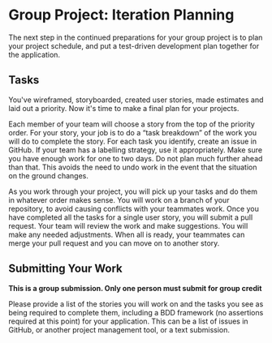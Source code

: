 # Group Project: Iteration Planning
The next step in the continued preparations for your group project is to plan your project schedule, and put a test-driven development plan together for the application.

## Tasks
You've wireframed, storyboarded, created user stories, made estimates and laid out a priority. Now it's time to make a final plan for your projects.

Each member of your team will choose a story from the top of the priority order. For your story, your job is to do a “task breakdown” of the work you will do to complete the story. For each task you identify, create an issue in GitHub. If your team has a labelling strategy, use it appropriately. Make sure you have enough work for one to two days. Do not plan much further ahead than that. This avoids the need to undo work in the event that the situation on the ground changes.

As you work through your project, you will pick up your tasks and do them in whatever order makes sense. You will work on a branch of your repository, to avoid causing conflicts with your teammates work. Once you have completed all the tasks for a single user story, you will submit a pull request. Your team will review the work and make suggestions. You will make any needed adjustments. When all is ready, your teammates can merge your pull request and you can move on to another story.

## Submitting Your Work
**This is a group submission. Only one person must submit for group credit**

Please provide a list of the stories you will work on and the tasks you see as being required to complete them, including a BDD framework (no assertions required at this point) for your application. This can be a list of issues in GitHub, or another project management tool, or a text submission.

